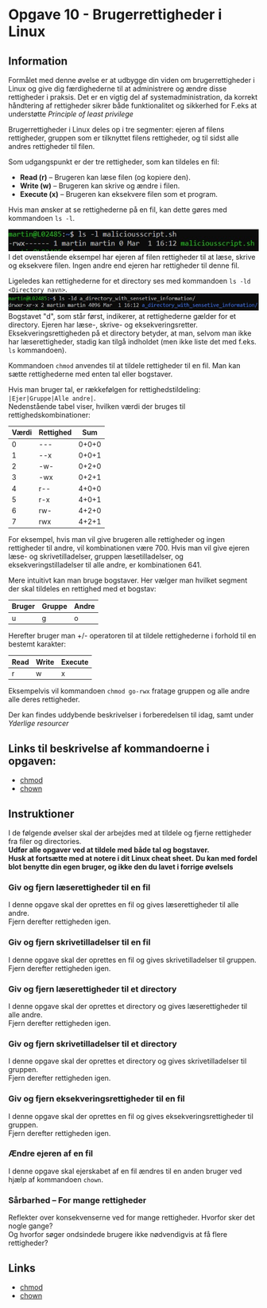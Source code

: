 # Opgave 10 - Brugerrettigheder i Linux

## Information
Formålet med denne øvelse er at udbygge din viden om brugerrettigheder i Linux og give dig færdighederne til at administrere og ændre disse rettigheder i praksis. Det er en vigtig del af systemadministration, da korrekt håndtering af rettigheder sikrer både funktionalitet og sikkerhed for F.eks at understøtte _Principle of least privilege_

Brugerrettigheder i Linux deles op i tre segmenter: ejeren af filens rettigheder, gruppen som er tilknyttet filens rettigheder, og til sidst alle andres rettigheder til filen.

Som udgangspunkt er der tre rettigheder, som kan tildeles en fil:

- **Read (r)** – Brugeren kan læse filen (og kopiere den).
- **Write (w)** – Brugeren kan skrive og ændre i filen.
- **Execute (x)** – Brugeren kan eksekvere filen som et program.

Hvis man ønsker at se rettighederne på en fil, kan dette gøres med kommandoen `ls -l`.

![file rettigheder](../../../Images/ØvelsesBilleder/Syssec/Øvelse%2010/fileRights.jpg)  
I det ovenstående eksempel har ejeren af filen rettigheder til at læse, skrive og eksekvere filen. Ingen andre end ejeren har rettigheder til denne fil.

Ligeledes kan rettighederne for et directory ses med kommandoen `ls -ld <Directory navn>`.  
![Directory rettigheder](../../../Images/ØvelsesBilleder/Syssec/Øvelse%2010/directoryRights.jpg)  
Bogstavet "d", som står først, indikerer, at rettighederne gælder for et directory. Ejeren har læse-, skrive- og eksekveringsretter. Eksekveringsrettigheden på et directory betyder, at man, selvom man ikke har læserettigheder, stadig kan tilgå indholdet (men ikke liste det med f.eks. `ls` kommandoen).

Kommandoen `chmod` anvendes til at tildele rettigheder til en fil. Man kan sætte rettighederne med enten tal eller bogstaver.

Hvis man bruger tal, er rækkefølgen for rettighedstildeling: `|Ejer|Gruppe|Alle andre|`.  
Nedenstående tabel viser, hvilken værdi der bruges til rettighedskombinationer:

| Værdi | Rettighed | Sum  |
|-------|-----------|------|
| 0     | ---       | 0+0+0|
| 1     | --x       | 0+0+1|
| 2     | -w-       | 0+2+0|
| 3     | -wx       | 0+2+1|
| 4     | r--       | 4+0+0|
| 5     | r-x       | 4+0+1|
| 6     | rw-       | 4+2+0|
| 7     | rwx       | 4+2+1|

For eksempel, hvis man vil give brugeren alle rettigheder og ingen rettigheder til andre, vil kombinationen være 700. Hvis man vil give ejeren læse- og skrivetilladelser, gruppen læsetilladelser, og eksekveringstilladelser til alle andre, er kombinationen 641.

Mere intuitivt kan man bruge bogstaver. Her vælger man hvilket segment der skal tildeles en rettighed med et bogstav:

| Bruger | Gruppe   | Andre |
|--------|----------|-------|
| u      | g        | o     |

Herefter bruger man +/- operatoren til at tildele rettighederne i forhold til en bestemt karakter:

| Read | Write | Execute |
|------|-------|---------|
| r    | w     | x       |

Eksempelvis vil kommandoen `chmod go-rwx` fratage gruppen og alle andre alle deres rettigheder.
  
Der kan findes uddybende beskrivelser i forberedelsen til idag, samt under _Yderlige resourcer_

## Links til beskrivelse af kommandoerne i opgaven:
- [chmod](https://linux.die.net/man/1/chmod)
- [chown](https://linux.die.net/man/1/chown)

## Instruktioner
I de følgende øvelser skal der arbejdes med at tildele og fjerne rettigheder fra filer og directories.  
**Udfør alle opgaver ved at tildele med både tal og bogstaver.**  
**Husk at fortsætte med at notere i dit Linux cheat sheet.**
**Du kan med fordel blot benytte din egen bruger, og ikke den du lavet i forrige øvelsels**

### Giv og fjern læserettigheder til en fil
I denne opgave skal der oprettes en fil og gives læserettigheder til alle andre.  
Fjern derefter rettigheden igen.

### Giv og fjern skrivetilladelser til en fil
I denne opgave skal der oprettes en fil og gives skrivetilladelser til gruppen.  
Fjern derefter rettigheden igen.

### Giv og fjern læserettigheder til et directory
I denne opgave skal der oprettes et directory og gives læserettigheder til alle andre.  
Fjern derefter rettigheden igen.

### Giv og fjern skrivetilladelser til et directory
I denne opgave skal der oprettes et directory og gives skrivetilladelser til gruppen.  
Fjern derefter rettigheden igen.

### Giv og fjern eksekveringsrettigheder til en fil
I denne opgave skal der oprettes en fil og gives eksekveringsrettigheder til gruppen.  
Fjern derefter rettigheden igen.

### Ændre ejeren af en fil
I denne opgave skal ejerskabet af en fil ændres til en anden bruger ved hjælp af kommandoen `chown`.

### Sårbarhed – For mange rettigheder
Reflekter over konsekvenserne ved for mange rettigheder. Hvorfor sker det nogle gange?  
Og hvorfor søger ondsindede brugere ikke nødvendigvis at få flere rettigheder?

## Links
- [chmod](https://linux.die.net/man/1/chmod)
- [chown](https://linux.die.net/man/1/chown)
